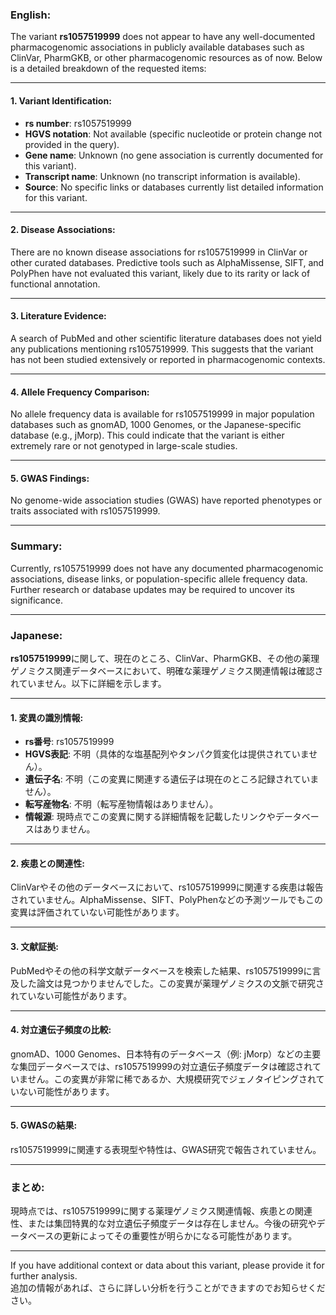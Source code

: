 ### English:
The variant **rs1057519999** does not appear to have any well-documented pharmacogenomic associations in publicly available databases such as ClinVar, PharmGKB, or other pharmacogenomic resources as of now. Below is a detailed breakdown of the requested items:

---

#### 1. Variant Identification:
- **rs number**: rs1057519999
- **HGVS notation**: Not available (specific nucleotide or protein change not provided in the query).
- **Gene name**: Unknown (no gene association is currently documented for this variant).
- **Transcript name**: Unknown (no transcript information is available).
- **Source**: No specific links or databases currently list detailed information for this variant.

---

#### 2. Disease Associations:
There are no known disease associations for rs1057519999 in ClinVar or other curated databases. Predictive tools such as AlphaMissense, SIFT, and PolyPhen have not evaluated this variant, likely due to its rarity or lack of functional annotation.

---

#### 3. Literature Evidence:
A search of PubMed and other scientific literature databases does not yield any publications mentioning rs1057519999. This suggests that the variant has not been studied extensively or reported in pharmacogenomic contexts.

---

#### 4. Allele Frequency Comparison:
No allele frequency data is available for rs1057519999 in major population databases such as gnomAD, 1000 Genomes, or the Japanese-specific database (e.g., jMorp). This could indicate that the variant is either extremely rare or not genotyped in large-scale studies.

---

#### 5. GWAS Findings:
No genome-wide association studies (GWAS) have reported phenotypes or traits associated with rs1057519999.

---

### Summary:
Currently, rs1057519999 does not have any documented pharmacogenomic associations, disease links, or population-specific allele frequency data. Further research or database updates may be required to uncover its significance.

---

### Japanese:
**rs1057519999**に関して、現在のところ、ClinVar、PharmGKB、その他の薬理ゲノミクス関連データベースにおいて、明確な薬理ゲノミクス関連情報は確認されていません。以下に詳細を示します。

---

#### 1. 変異の識別情報:
- **rs番号**: rs1057519999
- **HGVS表記**: 不明（具体的な塩基配列やタンパク質変化は提供されていません）。
- **遺伝子名**: 不明（この変異に関連する遺伝子は現在のところ記録されていません）。
- **転写産物名**: 不明（転写産物情報はありません）。
- **情報源**: 現時点でこの変異に関する詳細情報を記載したリンクやデータベースはありません。

---

#### 2. 疾患との関連性:
ClinVarやその他のデータベースにおいて、rs1057519999に関連する疾患は報告されていません。AlphaMissense、SIFT、PolyPhenなどの予測ツールでもこの変異は評価されていない可能性があります。

---

#### 3. 文献証拠:
PubMedやその他の科学文献データベースを検索した結果、rs1057519999に言及した論文は見つかりませんでした。この変異が薬理ゲノミクスの文脈で研究されていない可能性があります。

---

#### 4. 対立遺伝子頻度の比較:
gnomAD、1000 Genomes、日本特有のデータベース（例: jMorp）などの主要な集団データベースでは、rs1057519999の対立遺伝子頻度データは確認されていません。この変異が非常に稀であるか、大規模研究でジェノタイピングされていない可能性があります。

---

#### 5. GWASの結果:
rs1057519999に関連する表現型や特性は、GWAS研究で報告されていません。

---

### まとめ:
現時点では、rs1057519999に関する薬理ゲノミクス関連情報、疾患との関連性、または集団特異的な対立遺伝子頻度データは存在しません。今後の研究やデータベースの更新によってその重要性が明らかになる可能性があります。

--- 
If you have additional context or data about this variant, please provide it for further analysis.  
追加の情報があれば、さらに詳しい分析を行うことができますのでお知らせください。